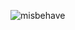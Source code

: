 ![misbehave](https://user-images.githubusercontent.com/55450559/74471926-ac25a380-4e66-11ea-89ee-ee4beaced56f.png)
